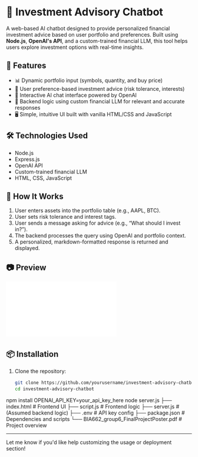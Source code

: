 # 💸 Investment Advisory Chatbot

A web-based AI chatbot designed to provide personalized financial investment advice based on user portfolio and preferences. Built using **Node.js**, **OpenAI's API**, and a custom-trained financial LLM, this tool helps users explore investment options with real-time insights.

## 🚀 Features

- 📊 Dynamic portfolio input (symbols, quantity, and buy price)
- 🎯 User preference-based investment advice (risk tolerance, interests)
- 💬 Interactive AI chat interface powered by OpenAI
- 🧠 Backend logic using custom financial LLM for relevant and accurate responses
- 🖥️ Simple, intuitive UI built with vanilla HTML/CSS and JavaScript

## 🛠️ Technologies Used

- Node.js
- Express.js
- OpenAI API
- Custom-trained financial LLM
- HTML, CSS, JavaScript

## 🧪 How It Works

1. User enters assets into the portfolio table (e.g., AAPL, BTC).
2. User sets risk tolerance and interest tags.
3. User sends a message asking for advice (e.g., “What should I invest in?”).
4. The backend processes the query using OpenAI and portfolio context.
5. A personalized, markdown-formatted response is returned and displayed.

## 📷 Preview

![Poster](./BIA662_group6_FinalProjectPoster.pdf)

## 📦 Installation

1. Clone the repository:
   ```bash
   git clone https://github.com/yourusername/investment-advisory-chatbot.git
   cd investment-advisory-chatbot
npm install
OPENAI_API_KEY=your_api_key_here
node server.js
├── index.html             # Frontend UI
├── script.js              # Frontend logic
├── server.js              # (Assumed backend logic)
├── .env                   # API key config
├── package.json           # Dependencies and scripts
└── BIA662_group6_FinalProjectPoster.pdf # Project overview

---

Let me know if you'd like help customizing the usage or deployment section!

